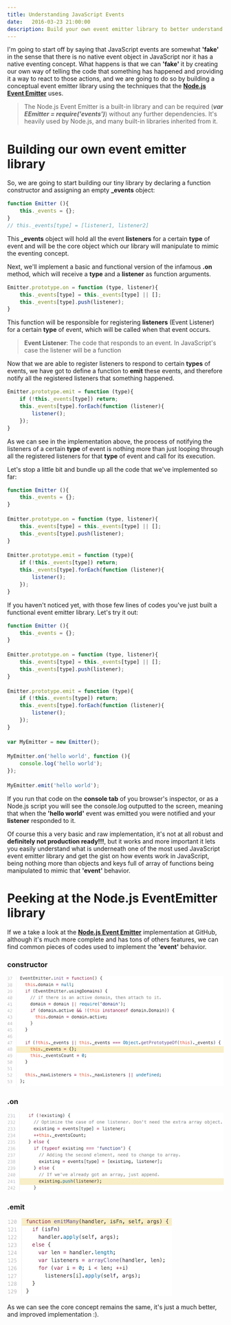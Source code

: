 ```yaml
---
title: Understanding JavaScript Events
date:   2016-03-23 21:00:00
description: Build your own event emitter library to better understand how JavaScript events work
---
```


I'm going to start off by saying that JavaScript events are somewhat **'fake'** in the sense that there is no native event object in JavaScript nor it has a native eventing concept. What happens is that we can **'fake'** it by creating our own way of telling the code that something has happened and providing it a way to react to those actions, and we are going to do so by building a conceptual event emitter library using the techniques that the **[Node.js Event Emitter](https://github.com/nodejs/node/blob/master/lib/events.js)** uses.

> The Node.js Event Emitter is a built-in library and can be required (***var EEmitter = require('events')***) without any further dependencies. It's heavily used by Node.js, and many built-in libraries inherited from it.

# Building our own event emitter library
So, we are going to start building our tiny library by declaring a function constructor and assigning an empty **_events** object:

``` javascript
function Emitter (){
	this._events = {};
}
// this._events[type] = [listener1, listener2]
```

This **_events** object will hold all the event **listeners** for a certain **type** of event and will be the core object which our library will manipulate to mimic the eventing concept.

Next, we'll implement a basic and functional version of the infamous **.on** method, which will receive a **type** and a **listener** as function arguments.

``` javascript
Emitter.prototype.on = function (type, listener){
	this._events[type] = this._events[type] || [];
	this._events[type].push(listener);
}
```

This function will be responsible for registering **listeners** (Event Listener) for a certain **type** of event, which will be called when that event occurs.

> **Event Listener**: The code that responds to an event. In JavaScript's case the listener will be a function

Now that we are able to register listeners to respond to certain **types** of events, we have got to define a function to **emit** these events, and therefore notify all the registered listeners that something happened.

``` javascript
Emitter.prototype.emit = function (type){
	if (!this._events[type]) return;
	this._events[type].forEach(function (listener){
		listener();
	});
}
```

As we can see in the implementation above, the process of notifying the listeners of a certain **type** of event is nothing more than just looping through all the registered listeners for that **type** of event and call for its execution.

Let's stop a little bit and bundle up all the code that we've implemented so far:

``` javascript
function Emitter (){
	this._events = {};
}

Emitter.prototype.on = function (type, listener){
	this._events[type] = this._events[type] || [];
	this._events[type].push(listener);
}

Emitter.prototype.emit = function (type){
	if (!this._events[type]) return;
	this._events[type].forEach(function (listener){
		listener();
	});
}
```

If you haven't noticed yet, with those few lines of codes you've just built a functional event emitter library. Let's try it out:

``` javascript
function Emitter (){
	this._events = {};
}

Emitter.prototype.on = function (type, listener){
	this._events[type] = this._events[type] || [];
	this._events[type].push(listener);
}

Emitter.prototype.emit = function (type){
	if (!this._events[type]) return;
	this._events[type].forEach(function (listener){
		listener();
	});
}

var MyEmitter = new Emitter();

MyEmitter.on('hello world', function (){
	console.log('hello world');
});

MyEmitter.emit('hello world');
```

If you run that code on the **console tab** of you browser's inspector, or as a Node.js script you will see the console.log outputted to the screen, meaning that when the **'hello world'** event was emitted you were notified and your **listener** responded to it.

Of course this a very basic and raw implementation, it's not at all robust and **definitely not production ready!!!**, but it works and more important it lets you easily understand what is underneath one of the most used JavaScript event emitter library and get the gist on how events work in JavaScript, being nothing more than objects and keys full of array of functions being manipulated to mimic that **'event'** behavior.

# Peeking at the Node.js EventEmitter library

If we a take a look at the **[Node.js Event Emitter](https://github.com/nodejs/node/blob/master/lib/events.js)** implementation at GitHub, although it's much more complete and has tons of others features, we can find common pieces of codes used to implement the **'event'** behavior.

### constructor
![EventEmitter Init](/assets/images/init.png)

### .on
![EventEmitter on](/assets/images/on.png)

### .emit
![EventEmitter emit](/assets/images/emit.png)

As we can see the core concept remains the same, it's just a much better, and improved implementation :). 